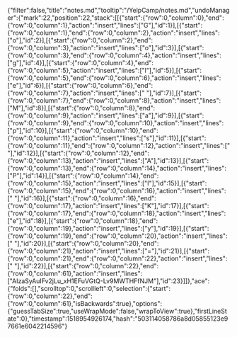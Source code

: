 {"filter":false,"title":"notes.md","tooltip":"/YelpCamp/notes.md","undoManager":{"mark":22,"position":22,"stack":[[{"start":{"row":0,"column":0},"end":{"row":0,"column":1},"action":"insert","lines":["G"],"id":1}],[{"start":{"row":0,"column":1},"end":{"row":0,"column":2},"action":"insert","lines":["o"],"id":2}],[{"start":{"row":0,"column":2},"end":{"row":0,"column":3},"action":"insert","lines":["o"],"id":3}],[{"start":{"row":0,"column":3},"end":{"row":0,"column":4},"action":"insert","lines":["g"],"id":4}],[{"start":{"row":0,"column":4},"end":{"row":0,"column":5},"action":"insert","lines":["l"],"id":5}],[{"start":{"row":0,"column":5},"end":{"row":0,"column":6},"action":"insert","lines":["e"],"id":6}],[{"start":{"row":0,"column":6},"end":{"row":0,"column":7},"action":"insert","lines":[" "],"id":7}],[{"start":{"row":0,"column":7},"end":{"row":0,"column":8},"action":"insert","lines":["M"],"id":8}],[{"start":{"row":0,"column":8},"end":{"row":0,"column":9},"action":"insert","lines":["a"],"id":9}],[{"start":{"row":0,"column":9},"end":{"row":0,"column":10},"action":"insert","lines":["p"],"id":10}],[{"start":{"row":0,"column":10},"end":{"row":0,"column":11},"action":"insert","lines":["s"],"id":11}],[{"start":{"row":0,"column":11},"end":{"row":0,"column":12},"action":"insert","lines":[" "],"id":12}],[{"start":{"row":0,"column":12},"end":{"row":0,"column":13},"action":"insert","lines":["A"],"id":13}],[{"start":{"row":0,"column":13},"end":{"row":0,"column":14},"action":"insert","lines":["P"],"id":14}],[{"start":{"row":0,"column":14},"end":{"row":0,"column":15},"action":"insert","lines":["I"],"id":15}],[{"start":{"row":0,"column":15},"end":{"row":0,"column":16},"action":"insert","lines":[" "],"id":16}],[{"start":{"row":0,"column":16},"end":{"row":0,"column":17},"action":"insert","lines":["K"],"id":17}],[{"start":{"row":0,"column":17},"end":{"row":0,"column":18},"action":"insert","lines":["e"],"id":18}],[{"start":{"row":0,"column":18},"end":{"row":0,"column":19},"action":"insert","lines":["y"],"id":19}],[{"start":{"row":0,"column":19},"end":{"row":0,"column":20},"action":"insert","lines":[" "],"id":20}],[{"start":{"row":0,"column":20},"end":{"row":0,"column":21},"action":"insert","lines":["="],"id":21}],[{"start":{"row":0,"column":21},"end":{"row":0,"column":22},"action":"insert","lines":[" "],"id":22}],[{"start":{"row":0,"column":22},"end":{"row":0,"column":61},"action":"insert","lines":["AIzaSyAuIFv2jLu_xH1EFuVGtQ-Lv9MWTHFfNJM"],"id":23}]]},"ace":{"folds":[],"scrolltop":0,"scrollleft":0,"selection":{"start":{"row":0,"column":22},"end":{"row":0,"column":61},"isBackwards":true},"options":{"guessTabSize":true,"useWrapMode":false,"wrapToView":true},"firstLineState":0},"timestamp":1518954926174,"hash":"503114058786a8d05855123e97661e6042214596"}